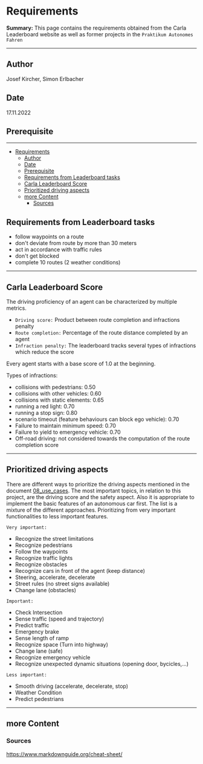 # Requirements

**Summary:** This page contains the requirements obtained from the Carla Leaderboard website as well as former projects in the `Praktikum Autonomes Fahren`

---

## Author

Josef Kircher, Simon Erlbacher

## Date

17.11.2022

## Prerequisite

---
<!-- TOC -->
* [Requirements](#requirements)
  * [Author](#author)
  * [Date](#date)
  * [Prerequisite](#prerequisite)
  * [Requirements from Leaderboard tasks](#requirements-from-leaderboard-tasks)
  * [Carla Leaderboard Score](#carla-leaderboard-score)
  * [Prioritized driving aspects](#prioritized-driving-aspects)
  * [more Content](#more-content)
    * [Sources](#sources)
<!-- TOC -->

## Requirements from Leaderboard tasks

* follow waypoints on a route
* don't deviate from route by more than 30 meters
* act in accordance with traffic rules
* don't get blocked
* complete 10 routes (2 weather conditions)

---
## Carla Leaderboard Score

The driving proficiency of an agent can be characterized by multiple metrics.

* `Driving score:` Product between route completion and infractions penalty
* `Route completion:` Percentage of the route distance completed by an agent
* `Infraction penalty:` The leaderboard tracks several types of infractions which reduce the score

Every agent starts with a base score of 1.0 at the beginning.

Types of infractions:
* collisions with pedestrians: 0.50
* collisions with other vehicles: 0.60
* collisions with static elements: 0.65
* running a red light: 0.70
* running a stop sign: 0.80
* scenario timeout (feature behaviours can block ego vehicle): 0.70
* Failure to maintain minimum speed: 0.70
* Failure to yield to emergency vehicle: 0.70
* Off-road driving: not considered towards the computation of the route completion score

---
## Prioritized driving aspects

There are different ways to prioritize the driving aspects mentioned in the document [08_use_cases](https://github.com/ll7/paf22/blob/482c1f5a201b52276d7b77cf402009bd99c93317/doc/03_research/08_use_cases.md). The most important topics, in relation to this project, are the driving score and the safety aspect. Also it is appropriate to implement the basic features of an autonomous car first. The list is a mixture of the different approaches. Prioritizing from very important functionalities to less important features.

`Very important:`

* Recognize the street limitations
* Recognize pedestrians
* Follow the waypoints
* Recognize traffic lights
* Recognize obstacles
* Recognize cars in front of the agent (keep distance)
* Steering, accelerate, decelerate
* Street rules (no street signs available)
* Change lane (obstacles)


`Important:`
* Check Intersection
* Sense traffic (speed and trajectory)
* Predict traffic
* Emergency brake
* Sense length of ramp
* Recognize space (Turn into highway)
* Change lane (safe)
* Recognize emergency vehicle
* Recognize unexpected dynamic situations (opening door, bycicles,...)


`Less important:`
* Smooth driving (accelerate, decelerate, stop)
* Weather Condition
* Predict pedestrians

---
## more Content

### Sources

<https://www.markdownguide.org/cheat-sheet/>